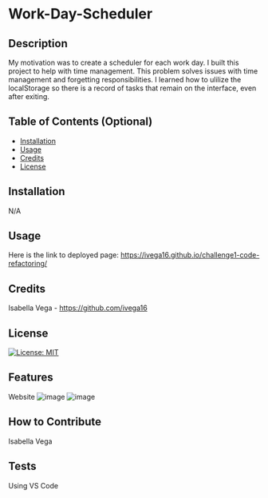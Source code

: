 # Work-Day-Scheduler


## Description

My motivation was to create a scheduler for each work day. I built this project to help with time management. This problem solves issues with time management and forgetting responsibilities. I learned how to ulilize the localStorage so there is a record of tasks that remain on the interface, even after exiting.

## Table of Contents (Optional)

- [Installation](#installation)
- [Usage](#usage)
- [Credits](#credits)
- [License](#license)

## Installation

N/A

## Usage

Here is the link to deployed page: https://ivega16.github.io/challenge1-code-refactoring/

## Credits

Isabella Vega - https://github.com/ivega16

## License

[![License: MIT](https://img.shields.io/badge/License-MIT-yellow.svg)](https://opensource.org/licenses/MIT)


## Features

Website
![image](https://github.com/ivega16/challenge1-code-refactoring/assets/99403219/cb1c40e6-c473-49e3-87c9-f9593047f1e3)
![image](https://github.com/ivega16/challenge1-code-refactoring/assets/99403219/40737298-7b4c-4bf8-ba59-56eed77745ac)



## How to Contribute

Isabella Vega

## Tests

Using VS Code